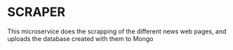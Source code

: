 # SCRAPER

This microservice does the scrapping of the different news web pages, and uploads the database created
with them to Mongo
